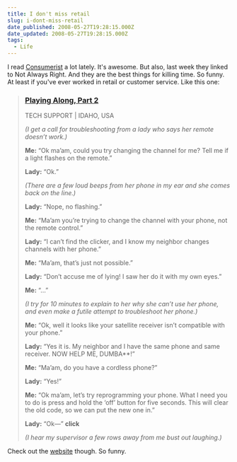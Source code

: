 ```yaml
---
title: I don't miss retail
slug: i-dont-miss-retail
date_published: 2008-05-27T19:28:15.000Z
date_updated: 2008-05-27T19:28:15.000Z
tags:
  - Life
---
```


I read [Consumerist](http://consumerist.com) a lot lately. It's awesome. But also, last week they linked to Not Always Right. And they are the best things for killing time. So funny. At least if you've ever worked in retail or customer service. Like this one:

> ### [Playing Along, Part 2](http://notalwaysright.com/playing-along-part-2/569)
>
> TECH SUPPORT | IDAHO, USA
>
>
> *(I get a call for troubleshooting from a lady who says her remote doesn’t work.)*
>
> **Me:** “Ok ma’am, could you try changing the channel for me? Tell me if a light flashes on the remote.”
>
> **Lady:** “Ok.”
>
> *(There are a few loud beeps from her phone in my ear and she comes back on the line.)*
>
> **Lady:** “Nope, no flashing.”
>
> **Me:** “Ma’am you’re trying to change the channel with your phone, not the remote control.”
>
> **Lady:** “I can’t find the clicker, and I know my neighbor changes channels with her phone.”
>
> **Me:** “Ma’am, that’s just not possible.”
>
> **Lady:** “Don’t accuse me of lying! I saw her do it with my own eyes.”
>
> **Me:** “…”
>
> *(I try for 10 minutes to explain to her why she can’t use her phone, and even make a futile attempt to troubleshoot her phone.)*
>
> **Me:** “Ok, well it looks like your satellite receiver isn’t compatible with your phone.”
>
> **Lady:** “Yes it is. My neighbor and I have the same phone and same receiver. NOW HELP ME, DUMBA**!”
>
> **Me:** “Ma’am, do you have a cordless phone?”
>
> **Lady:** “Yes!”
>
> **Me:** “Ok ma’am, let’s try reprogramming your phone. What I need you to do is press and hold the ‘off’ button for five seconds. This will clear the old code, so we can put the new one in.”
>
> **Lady:** “Ok—” **click**
>
> *(I hear my supervisor a few rows away from me bust out laughing.)*

Check out the [website](http://notalwaysright.com) though. So funny.
